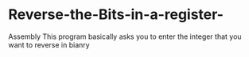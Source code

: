 # Reverse-the-Bits-in-a-register-
Assembly 
This program basically asks you to enter the integer that you want to reverse in bianry 
